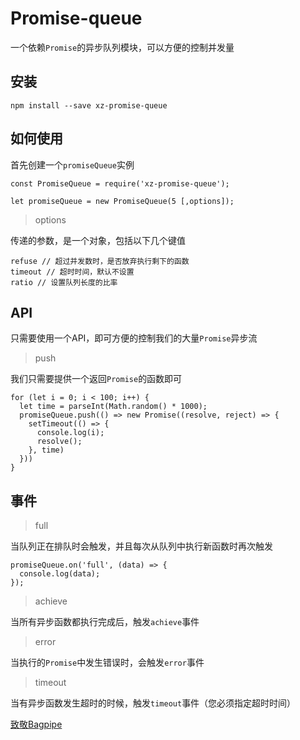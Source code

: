 # Promise-queue

一个依赖`Promise`的异步队列模块，可以方便的控制并发量

## 安装

```
npm install --save xz-promise-queue
```

## 如何使用

首先创建一个`promiseQueue`实例
```
const PromiseQueue = require('xz-promise-queue');

let promiseQueue = new PromiseQueue(5 [,options]);
```

> options

传递的参数，是一个对象，包括以下几个键值

```
refuse // 超过并发数时，是否放弃执行剩下的函数
timeout // 超时时间，默认不设置
ratio // 设置队列长度的比率
```

## API

只需要使用一个API，即可方便的控制我们的大量`Promise`异步流

> push

我们只需要提供一个返回`Promise`的函数即可

```
for (let i = 0; i < 100; i++) {
  let time = parseInt(Math.random() * 1000);
  promiseQueue.push(() => new Promise((resolve, reject) => {
    setTimeout(() => {
      console.log(i);
      resolve();
    }, time)
  }))
}
```

## 事件

> full

当队列正在排队时会触发，并且每次从队列中执行新函数时再次触发

```
promiseQueue.on('full', (data) => {
  console.log(data);
});
```

> achieve

当所有异步函数都执行完成后，触发`achieve`事件

> error

当执行的`Promise`中发生错误时，会触发`error`事件

> timeout

当有异步函数发生超时的时候，触发`timeout`事件（您必须指定超时时间）

[致敬Bagpipe](https://github.com/JacksonTian/bagpipe)
